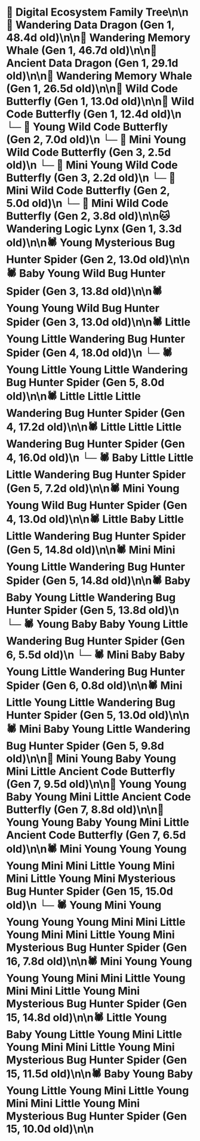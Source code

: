 # 🌳 Digital Ecosystem Family Tree\n\n🐉 Wandering Data Dragon (Gen 1, 48.4d old)\n\n🐋 Wandering Memory Whale (Gen 1, 46.7d old)\n\n🐉 Ancient Data Dragon (Gen 1, 29.1d old)\n\n🐋 Wandering Memory Whale (Gen 1, 26.5d old)\n\n🦋 Wild Code Butterfly (Gen 1, 13.0d old)\n\n🦋 Wild Code Butterfly (Gen 1, 12.4d old)\n  └─ 🦋 Young Wild Code Butterfly (Gen 2, 7.0d old)\n    └─ 🦋 Mini Young Wild Code Butterfly (Gen 3, 2.5d old)\n    └─ 🦋 Mini Young Wild Code Butterfly (Gen 3, 2.2d old)\n  └─ 🦋 Mini Wild Code Butterfly (Gen 2, 5.0d old)\n  └─ 🦋 Mini Wild Code Butterfly (Gen 2, 3.8d old)\n\n🐱 Wandering Logic Lynx (Gen 1, 3.3d old)\n\n🕷️ Young Mysterious Bug Hunter Spider (Gen 2, 13.0d old)\n\n🕷️ Baby Young Wild Bug Hunter Spider (Gen 3, 13.8d old)\n\n🕷️ Young Young Wild Bug Hunter Spider (Gen 3, 13.0d old)\n\n🕷️ Little Young Little Wandering Bug Hunter Spider (Gen 4, 18.0d old)\n  └─ 🕷️ Young Little Young Little Wandering Bug Hunter Spider (Gen 5, 8.0d old)\n\n🕷️ Little Little Little Wandering Bug Hunter Spider (Gen 4, 17.2d old)\n\n🕷️ Little Little Little Wandering Bug Hunter Spider (Gen 4, 16.0d old)\n  └─ 🕷️ Baby Little Little Little Wandering Bug Hunter Spider (Gen 5, 7.2d old)\n\n🕷️ Mini Young Young Wild Bug Hunter Spider (Gen 4, 13.0d old)\n\n🕷️ Little Baby Little Little Wandering Bug Hunter Spider (Gen 5, 14.8d old)\n\n🕷️ Mini Mini Young Little Wandering Bug Hunter Spider (Gen 5, 14.8d old)\n\n🕷️ Baby Baby Young Little Wandering Bug Hunter Spider (Gen 5, 13.8d old)\n  └─ 🕷️ Young Baby Baby Young Little Wandering Bug Hunter Spider (Gen 6, 5.5d old)\n  └─ 🕷️ Mini Baby Baby Young Little Wandering Bug Hunter Spider (Gen 6, 0.8d old)\n\n🕷️ Mini Little Young Little Wandering Bug Hunter Spider (Gen 5, 13.0d old)\n\n🕷️ Mini Baby Young Little Wandering Bug Hunter Spider (Gen 5, 9.8d old)\n\n🦋 Mini Young Baby Young Mini Little Ancient Code Butterfly (Gen 7, 9.5d old)\n\n🦋 Young Young Baby Young Mini Little Ancient Code Butterfly (Gen 7, 8.8d old)\n\n🦋 Young Young Baby Young Mini Little Ancient Code Butterfly (Gen 7, 6.5d old)\n\n🕷️ Mini Young Young Young Young Mini Mini Little Young Mini Mini Little Young Mini Mysterious Bug Hunter Spider (Gen 15, 15.0d old)\n  └─ 🕷️ Young Mini Young Young Young Young Mini Mini Little Young Mini Mini Little Young Mini Mysterious Bug Hunter Spider (Gen 16, 7.8d old)\n\n🕷️ Mini Young Young Young Young Mini Mini Little Young Mini Mini Little Young Mini Mysterious Bug Hunter Spider (Gen 15, 14.8d old)\n\n🕷️ Little Young Baby Young Little Young Mini Little Young Mini Mini Little Young Mini Mysterious Bug Hunter Spider (Gen 15, 11.5d old)\n\n🕷️ Baby Young Baby Young Little Young Mini Little Young Mini Mini Little Young Mini Mysterious Bug Hunter Spider (Gen 15, 10.0d old)\n\n